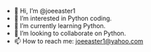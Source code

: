 - 👋 Hi, I’m @joeeaster1
- 👀 I’m interested in Python coding.
- 🌱 I’m currently learning Python.
- 💞️ I’m looking to collaborate on Python.
- 📫 How to reach me: joeeaster1@yahoo.com

<!---
joeeaster1/joeeaster1 is a ✨ special ✨ repository because its `README.md` (this file) appears on your GitHub profile.
You can click the Preview link to take a look at your changes.
--->
